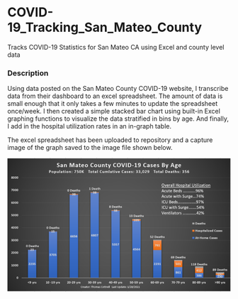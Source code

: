 # COVID-19_Tracking_San_Mateo_County
Tracks COVID-19 Statistics for San Mateo CA using Excel and county level data

### Description
Using data posted on the San Mateo County COVID-19 website, I transcribe data from their dashboard to an excel spreadsheet. The amount of data is small enough that it only takes a few minutes to update the spreadsheet once/week. I then created a simple stacked bar chart using built-in Excel graphing functions to visualize the data stratified in bins by age. And finally, I add in the hospital utilization rates in an in-graph table. 

The excel spreadsheet has been uploaded to repository and a capture image of the graph saved to the image file shown below. 

![](/COVID-19_San-Mateo_County.PNG)
